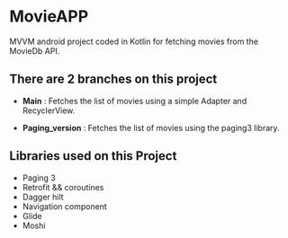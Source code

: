 # MovieAPP 

MVVM android project coded in Kotlin for fetching movies from the MovieDb API.


## **There are 2 branches on this project** 

- **Main** : Fetches the list of movies using a simple Adapter and RecyclerView.

- **Paging_version** : Fetches the list of movies using the paging3 library.

## **Libraries used on this Project**

- Paging 3
- Retrofit && coroutines
- Dagger hilt
- Navigation component
- Glide
- Moshi